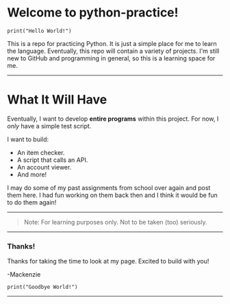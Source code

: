 # Welcome to python-practice!

``print("Hello World!")``

This is a repo for practicing Python. It is just a simple place for me to learn the language. Eventually, this repo will contain a variety of projects. I'm still new to GitHub and programming in general, so this is a learning space for me. 

---

# What It Will Have
Eventually, I want to develop **entire programs** within this project. For now, I _only_ have a simple test script. 

I want to build:
- An item checker.
- A script that calls an API.
- An account viewer.
- And more!

I may do some of my past assignments from school over again and post them here. I had fun working on them back then and I think it would be fun to do them again!

---

> Note:
For learning purposes only. Not to be taken (too) seriously.

---

### Thanks!
Thanks for taking the time to look at my page. Excited to build with you!

-Mackenzie

``print("Goodbye World!")``

---
